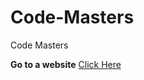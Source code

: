 # Code-Masters
Code Masters

**Go to a website** [Click Here](https://ahmedelsayedsaleh.github.io/Code-Masters/)

